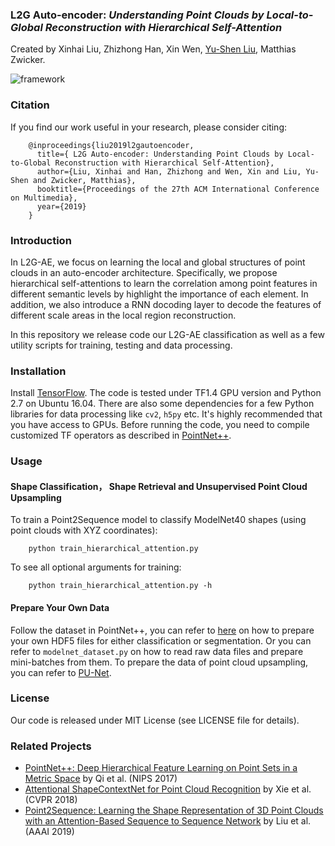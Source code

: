 ### L2G Auto-encoder: *Understanding Point Clouds by Local-to-Global Reconstruction with Hierarchical Self-Attention*
Created by Xinhai Liu, Zhizhong Han, Xin Wen, <a href="http://cgcad.thss.tsinghua.edu.cn/liuyushen/" target="_blank">Yu-Shen Liu</a>, Matthias Zwicker.

![framework](https://github.com/liuxinhai/L2G-AE/raw/master/doc/L2G-AE.jpg)

### Citation
If you find our work useful in your research, please consider citing:

        @inproceedings{liu2019l2gautoencoder,
          title={ L2G Auto-encoder: Understanding Point Clouds by Local-to-Global Reconstruction with Hierarchical Self-Attention},
          author={Liu, Xinhai and Han, Zhizhong and Wen, Xin and Liu, Yu-Shen and Zwicker, Matthias},
          booktitle={Proceedings of the 27th ACM International Conference on Multimedia},
          year={2019}
        }

### Introduction
In L2G-AE, we focus on learning the local and global structures of point clouds in an auto-encoder architecture.
Specifically, we propose hierarchical self-attentions to learn the correlation among point features in different semantic levels by highlight the importance of each element.
In addition, we also introduce a RNN docoding layer to decode the features of different scale areas in the local region reconstruction. 

In this repository we release code our L2G-AE classification as well as a few utility scripts for training, testing and data processing.

### Installation

Install <a href="https://www.tensorflow.org/install/">TensorFlow</a>. The code is tested under TF1.4 GPU version and Python 2.7 on Ubuntu 16.04. There are also some dependencies for a few Python libraries for data processing like `cv2`, `h5py` etc. It's highly recommended that you have access to GPUs.
Before running the code, you need to compile customized TF operators as described in <a href="https://github.com/charlesq34/pointnet2/">PointNet++</a>.
### Usage

#### Shape Classification， Shape Retrieval and Unsupervised Point Cloud Upsampling

To train a Point2Sequence model to classify ModelNet40 shapes (using point clouds with XYZ coordinates):

        python train_hierarchical_attention.py

To see all optional arguments for training:

        python train_hierarchical_attention.py -h

#### Prepare Your Own Data
Follow the dataset in PointNet++, you can refer to <a href="https://github.com/charlesq34/3dmodel_feature/blob/master/io/write_hdf5.py">here</a> on how to prepare your own HDF5 files for either classification or segmentation. Or you can refer to `modelnet_dataset.py` on how to read raw data files and prepare mini-batches from them. To prepare the data of point cloud upsampling, you can refer to <a href=" https://github.com/yulequan/PU-Net">PU-Net</a>.
### License
Our code is released under MIT License (see LICENSE file for details).

### Related Projects

* <a href="https://arxiv.org/abs/1706.02413" target="_blank">PointNet++: Deep Hierarchical Feature Learning on Point Sets in a Metric Space</a> by Qi et al. (NIPS 2017)
* <a href="http://openaccess.thecvf.com/content_cvpr_2018/html/Xie_Attentional_ShapeContextNet_for_CVPR_2018_paper.html" target="_blank">Attentional ShapeContextNet for Point Cloud Recognition</a> by Xie et al. (CVPR 2018)
* <a href="https://aaai.org/ojs/index.php/AAAI/article/view/4903" target="_blank">Point2Sequence: Learning the Shape Representation of 3D Point Clouds with an Attention-Based Sequence to Sequence Network</a> by Liu et al. (AAAI 2019)
